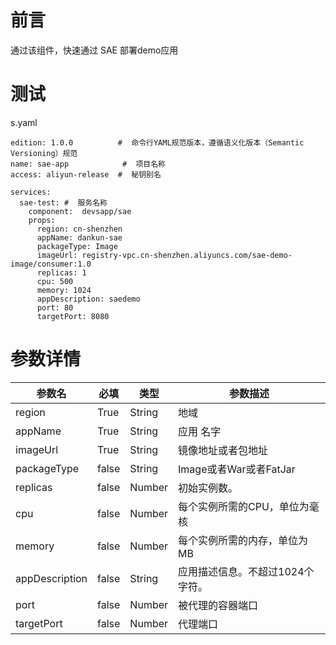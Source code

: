 # 前言

通过该组件，快速通过 SAE 部署demo应用

# 测试

s.yaml

```
edition: 1.0.0          #  命令行YAML规范版本，遵循语义化版本（Semantic Versioning）规范
name: sae-app            #  项目名称
access: aliyun-release  #  秘钥别名

services:
  sae-test: #  服务名称
    component:  devsapp/sae
    props:
      region: cn-shenzhen
      appName: dankun-sae
      packageType: Image
      imageUrl: registry-vpc.cn-shenzhen.aliyuncs.com/sae-demo-image/consumer:1.0
      replicas: 1
      cpu: 500
      memory: 1024
      appDescription: saedemo
      port: 80
      targetPort: 8080
```

# 参数详情

| 参数名 |  必填  |  类型  |  参数描述  |
| --- |  ---  |  ---  |  ---  |
| region | True | String | 地域 |
| appName | True | String | 应用 名字 |
| imageUrl | True | String | 镜像地址或者包地址 |
| packageType | false | String | Image或者War或者FatJar |
| replicas | false | Number | 初始实例数。|
| cpu | false | Number | 每个实例所需的CPU，单位为毫核 |
| memory | false | Number | 每个实例所需的内存，单位为MB |
| appDescription | false | String | 应用描述信息。不超过1024个字符。|
| port | false | Number | 被代理的容器端口 |
| targetPort | false | Number | 代理端口 |
